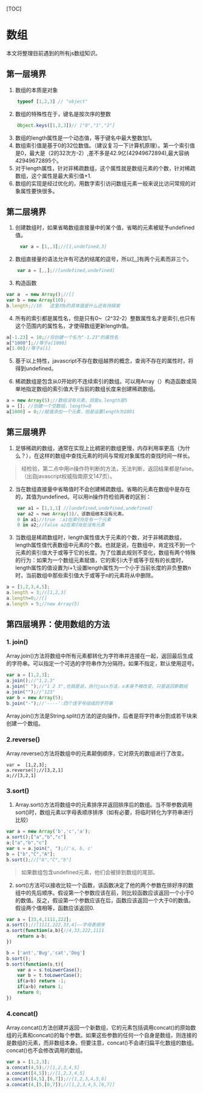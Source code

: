 [TOC]

# 数组

本文将整理目前遇到的所有js数组知识。

## 第一层境界


1. 数组的本质是对象
```js
    typeof [1,2,3] // "object"
```

2. 数组的特殊性在于，键名是按次序的整数
```js
    Object.keys([1,2,3])// ["0","1","2"]
```
3. 数组的length属性是一个动态值，等于键名中最大整数加1。
4. 数组索引值是基于0的32位数值。（建议复习一下计算机原理）。第一个索引值是0，最大是（2的32次方-2）,差不多是42.9亿(42949672894),最大容纳42949672895个。
5. 对于length属性，针对非稀疏数组，这个属性就是数组元素的个数，针对稀疏数组，这个属性是最大索引值+1.
6. 数组的实现是经过优化的，用数字索引访问数组元素一般来说比访问常规的对象属性要快很多。

## 第二层境界

1. 创建数组时，如果省略数组直接量中的某个值，省略的元素被赋予undefined值。
```js
     var a = [1,,3];//[1,undefined,3]
```
2. 数组直接量的语法允许有可选的结尾的逗号，所以[,,]有两个元素而非三个。
```js
    var a = [,,];//[undefined,undefined]
```
3. 构造函数
```js
var a  = new Array();//[]
var b = new Array(10);
b.length;//10   这里对b的具体值是什么还有待探索
```

4. 所有的索引都是属性名，但是只有0~（2^32-2）整数属性名才是索引,也只有这个范围内的属性名，才使得数组更新length值。

```js
a[-1.23] = 10;//将创建一个名为"-1.23"的属性名
a["1000"];//等于a[1000]
a[1.00]//等于a[1]
```
5. 基于以上特性，javascript不存在数组越界的概念，查询不存在的属性时，将得到undefined。

6. 稀疏数组是包含从0开始的不连续索引的数组。可以用Array（）构造函数或简单地指定数组的索引值大于当前的数组长度来创建稀疏数组。
```js
a = new Array(5);//数组没有元素，但是a.length是5
a = []; //创建一个空数组，length=0
a[1000] = 0;//赋值添加一个元素，但是设置length为1001
```

## 第三层境界

1. 足够稀疏的数组，通常在实现上比稠密的数组更慢，内存利用率更高（为什么？），在这样的数组中查找元素的时间与常规对象属性的查找时间一样长。

> 经检验，第二点中用in操作符判断的方法，无法判断，返回结果都是false。（出自javascript权威指南原文147页）。

2. 当在数组直接量中省略值时不会创建稀疏数组。省略的元素在数组中是存在的，其值为undefined。可以用in操作符检验两者的区别：
```js
    var a1 = [1,1,1] //[undefined,undefined,undefined]
    var a2 = nwe Array(3)/、该数组根本没有元素。
    0 in a1;//true ：a1在索引0处有一个元素
    0 in a2;//false a2在索引0处没有元素
```

3. 当数组是稀疏数组时，length属性值大于元素的个数，对于非稀疏数组，length属性值代表数组中元素的个数。也就是说，在数组中，肯定找不到一个元素的索引值大于或等于它的长度。为了位置此规则不变化，数组有两个特殊的行为：如果为一个数组元素赋值，它的索引i大于或等于现有的长度时，length属性的值设置为i+1;设置length属性为一个小于当前长度的非负整数n时，当前数组中那些索引值大于或等于n的元素将从中删除。
```js
a = [1,2,3,4,5];
a.length = 3;//[1,2,3]
a.length=0;//[]
a.length = 5;//new Array(5)
```

## 第四层境界：使用数组的方法

### 1. join()

Array.join()方法将数组中所有元素都转化为字符串并连接在一起，返回最后生成的字符串。可以指定一个可选的字符串作为分隔符。如果不指定，默认使用逗号。
```js
var a = [1,2,3];
a.join();//"1,2,3"
a.join(" ");//"1 2 3",也就是说，执行join方法，a本身不被改变，只是返回新数组
a.join("");//"123"
var b = new Array(5);
b.join("-");//'----':四个连字号组成的字符串
```

Array.join()方法是String.split()方法的逆向操作，后者是将字符串分割成若干块来创建一个数组。

### 2.reverse()
Array.reverse()方法将数组中的元素颠倒顺序，它对原先的数组进行了改变。
```
var =  [1,2,3];
a.reverse();//[3,2,1]
a;//[3,2,1]

```

### 3.sort()
1. Array.sort()方法将数组中的元素排序并返回排序后的数组。当不带参数调用sort()时，数组元素以字母表顺序排序（如有必要，将临时转化为字符串进行比较）
```js
var a = new Array('b','c','a');
a.sort();["a","b","c"]
a;["a","b","c"]
var s = a.join(", ");//'a, b, c'
b = ["b","C","A"];
b.sort();//["A","C","b"]
```
> 如果数组包含undefined元素，他们会被排到数组的尾部。

2. sort()方法可以接收比较一个函数，该函数决定了他的两个参数在排好序的数组中的先后顺序。假设第一个参数应该在前，则比较函数应该返回一个小于0的数值。反之，假设第一个参数应该在后，函数应该返回一个大于0的数值。假设两个值相等，函数应该返回0.
```js
var a = [33,4,1111,222];
a.sort();//[1111,222,33,4]——字母表顺序
a.sort(function(a,b){//4,33,222,1111
    return a-b;
})

b = ['ant','Bug','cat','Dog']
b.sort();
b.sort(function(s,t){
    var a = s.toLowerCase();
    var b = t.toLowerCase();
    if(a<b) return -1;
    if(a>b) return 1;
    return 0;
})
```

### 4.concat()

Array.concat()方法创建并返回一个新数组，它的元素包括调用concat()的原始数组的元素和concat()的每个参数。如果这些参数的任何一个自身是数组，则连接的是数组的元素，而非数组本身。但要注意，concat()不会递归扁平化数组的数组。concat()也不会修改调用的数组。
```js
var a = [1,2,3];
a.concat(4,5);//[1,2,3,4,5]
a.concat([4,5]);//[1,2,3,4,5]
a.concat([4,5],[6,7]);//[1,2,3,4,5,6]
a.concat(4,[5,[6,7]);//[1,2,3,4,5,[6,7]]
```




